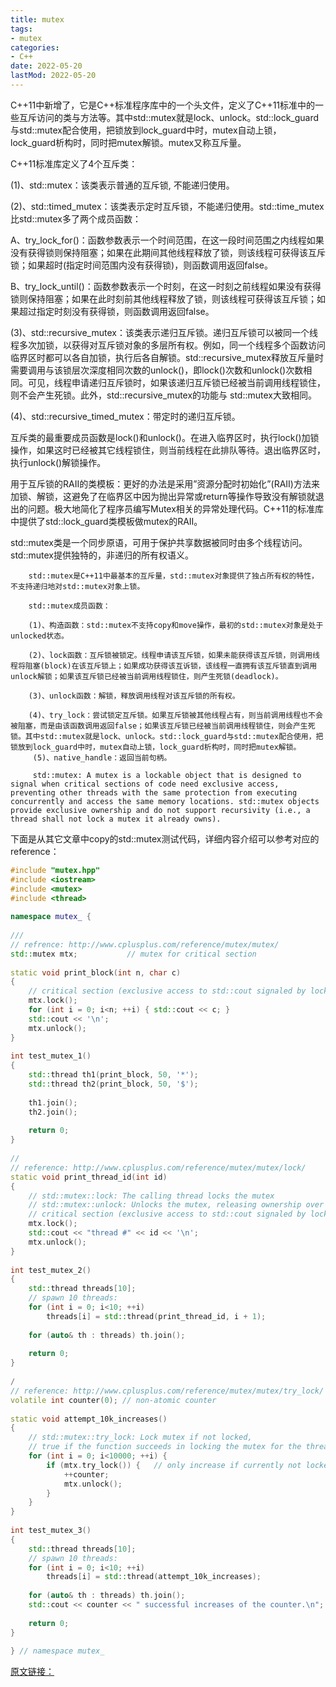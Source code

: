 ```yaml
---
title: mutex
tags: 
- mutex
categories: 
- C++
date: 2022-05-20
lastMod: 2022-05-20
---
```

C++11中新增了<mutex>，它是C++标准程序库中的一个头文件，定义了C++11标准中的一些互斥访问的类与方法等。其中std::mutex就是lock、unlock。std::lock_guard与std::mutex配合使用，把锁放到lock_guard中时，mutex自动上锁，lock_guard析构时，同时把mutex解锁。mutex又称互斥量。

 C++11标准库定义了4个互斥类：

 (1)、std::mutex：该类表示普通的互斥锁, 不能递归使用。

 (2)、std::timed_mutex：该类表示定时互斥锁，不能递归使用。std::time_mutex比std::mutex多了两个成员函数：

 A、try_lock_for()：函数参数表示一个时间范围，在这一段时间范围之内线程如果没有获得锁则保持阻塞；如果在此期间其他线程释放了锁，则该线程可获得该互斥锁；如果超时(指定时间范围内没有获得锁)，则函数调用返回false。

 B、try_lock_until()：函数参数表示一个时刻，在这一时刻之前线程如果没有获得锁则保持阻塞；如果在此时刻前其他线程释放了锁，则该线程可获得该互斥锁；如果超过指定时刻没有获得锁，则函数调用返回false。

 (3)、std::recursive_mutex：该类表示递归互斥锁。递归互斥锁可以被同一个线程多次加锁，以获得对互斥锁对象的多层所有权。例如，同一个线程多个函数访问临界区时都可以各自加锁，执行后各自解锁。std::recursive_mutex释放互斥量时需要调用与该锁层次深度相同次数的unlock()，即lock()次数和unlock()次数相同。可见，线程申请递归互斥锁时，如果该递归互斥锁已经被当前调用线程锁住，则不会产生死锁。此外，std::recursive_mutex的功能与 std::mutex大致相同。

 (4)、std::recursive_timed_mutex：带定时的递归互斥锁。

 互斥类的最重要成员函数是lock()和unlock()。在进入临界区时，执行lock()加锁操作，如果这时已经被其它线程锁住，则当前线程在此排队等待。退出临界区时，执行unlock()解锁操作。

 用于互斥锁的RAII的类模板：更好的办法是采用”资源分配时初始化”(RAII)方法来加锁、解锁，这避免了在临界区中因为抛出异常或return等操作导致没有解锁就退出的问题。极大地简化了程序员编写Mutex相关的异常处理代码。C++11的标准库中提供了std::lock_guard类模板做mutex的RAII。

 std::mutex类是一个同步原语，可用于保护共享数据被同时由多个线程访问。std::mutex提供独特的，非递归的所有权语义。

        std::mutex是C++11中最基本的互斥量，std::mutex对象提供了独占所有权的特性，不支持递归地对std::mutex对象上锁。

        std::mutex成员函数：

        (1)、构造函数：std::mutex不支持copy和move操作，最初的std::mutex对象是处于unlocked状态。

        (2)、lock函数：互斥锁被锁定。线程申请该互斥锁，如果未能获得该互斥锁，则调用线程将阻塞(block)在该互斥锁上；如果成功获得该互诉锁，该线程一直拥有该互斥锁直到调用unlock解锁；如果该互斥锁已经被当前调用线程锁住，则产生死锁(deadlock)。

        (3)、unlock函数：解锁，释放调用线程对该互斥锁的所有权。

        (4)、try_lock：尝试锁定互斥锁。如果互斥锁被其他线程占有，则当前调用线程也不会被阻塞，而是由该函数调用返回false；如果该互斥锁已经被当前调用线程锁住，则会产生死锁。其中std::mutex就是lock、unlock。std::lock_guard与std::mutex配合使用，把锁放到lock_guard中时，mutex自动上锁，lock_guard析构时，同时把mutex解锁。
         (5)、native_handle：返回当前句柄。

         std::mutex: A mutex is a lockable object that is designed to signal when critical sections of code need exclusive access, preventing other threads with the same protection from executing concurrently and access the same memory locations. std::mutex objects provide exclusive ownership and do not support recursivity (i.e., a thread shall not lock a mutex it already owns).

 下面是从其它文章中copy的std::mutex测试代码，详细内容介绍可以参考对应的reference：

```C++
#include "mutex.hpp"
#include <iostream>
#include <mutex>
#include <thread>
 
namespace mutex_ {
 
///
// refrence: http://www.cplusplus.com/reference/mutex/mutex/
std::mutex mtx;           // mutex for critical section
 
static void print_block(int n, char c)
{
	// critical section (exclusive access to std::cout signaled by locking mtx):
	mtx.lock();
	for (int i = 0; i<n; ++i) { std::cout << c; }
	std::cout << '\n';
	mtx.unlock();
}
 
int test_mutex_1()
{
	std::thread th1(print_block, 50, '*');
	std::thread th2(print_block, 50, '$');
 
	th1.join();
	th2.join();
 
	return 0;
}
 
//
// reference: http://www.cplusplus.com/reference/mutex/mutex/lock/
static void print_thread_id(int id)
{
	// std::mutex::lock: The calling thread locks the mutex
	// std::mutex::unlock: Unlocks the mutex, releasing ownership over it.
	// critical section (exclusive access to std::cout signaled by locking mtx):
	mtx.lock();
	std::cout << "thread #" << id << '\n';
	mtx.unlock();
}
 
int test_mutex_2()
{
	std::thread threads[10];
	// spawn 10 threads:
	for (int i = 0; i<10; ++i)
		threads[i] = std::thread(print_thread_id, i + 1);
 
	for (auto& th : threads) th.join();
 
	return 0;
}
 
/
// reference: http://www.cplusplus.com/reference/mutex/mutex/try_lock/
volatile int counter(0); // non-atomic counter
 
static void attempt_10k_increases()
{
	// std::mutex::try_lock: Lock mutex if not locked,
	// true if the function succeeds in locking the mutex for the thread, false otherwise.
	for (int i = 0; i<10000; ++i) {
		if (mtx.try_lock()) {   // only increase if currently not locked:
			++counter;
			mtx.unlock();
		}
	}
}
 
int test_mutex_3()
{
	std::thread threads[10];
	// spawn 10 threads:
	for (int i = 0; i<10; ++i)
		threads[i] = std::thread(attempt_10k_increases);
 
	for (auto& th : threads) th.join();
	std::cout << counter << " successful increases of the counter.\n";
 
	return 0;
}
 
} // namespace mutex_
```

[原文链接：](https://blog.csdn.net/fengbingchun/article/details/73521630)
